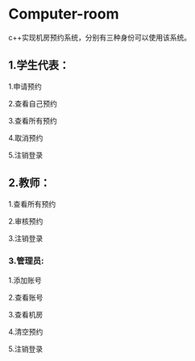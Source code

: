 # **Computer-room**

c++实现机房预约系统，分别有三种身份可以使用该系统。

## 1.学生代表：

1.申请预约

2.查看自己预约

3.查看所有预约

4.取消预约

5.注销登录

## 2.教师：

1.查看所有预约

2.审核预约

3.注销登录

### 3.管理员:

1.添加账号

2.查看账号

3.查看机房

4.清空预约

5.注销登录
